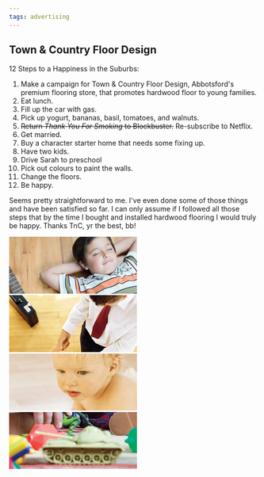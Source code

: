 ```yaml
---
tags: advertising
---
```


<article>
<h1>Town & Country Floor Design</h1>
<section>
<p>12 Steps to a Happiness in the Suburbs:</p>
<ol>
	<li>Make a campaign for Town & Country Floor Design, Abbotsford's premium flooring store, that promotes hardwood floor to young families.</li>
	<li>Eat lunch.</li>
	<li>Fill up the car with gas.</li>
	<li>Pick up yogurt, bananas, basil, tomatoes, and walnuts.</li>
	<li><del>Return <em>Thank You For Smoking</em> to Blockbuster.</del> Re-subscribe to Netflix.</li>
	<li>Get married.</li>
	<li>Buy a character starter home that needs some fixing up.</li>
	<li>Have two kids.</li>
	<li>Drive Sarah to preschool</li>
	<li>Pick out colours to paint the walls.</li>
	<li>Change the floors.</li>
	<li>Be happy.</li></ol>
<p>Seems pretty straightforward to me. I've even done some of those things and have been satisfied so far. I can only assume if I followed all those steps that by the time I bought and installed hardwood flooring I would truly be happy. Thanks TnC, yr the best, bb!</p>
</section>
<aside><a href="images/TC1.jpeg" class="fancybox" title="Town & Country Floor Design Advertisement" rel="Town & Country"><img src="images/TC1-thumb.jpg" width="258" height="115"></a>
<a href="images/TC2.jpeg" class="fancybox" title="Town & Country Floor Design Advertisement" rel="Town & Country"><img src="images/TC2-thumb.jpg" width="258" height="115"></a>
<a href="images/TC3.jpeg" class="fancybox" title="Town & Country Floor Design Advertisement" rel="Town & Country"><img src="images/TC3-thumb.jpg" width="258" height="115"></a>
<a href="images/TC4.jpeg" class="fancybox" title="Town & Country Floor Design Advertisement" rel="Town & Country"><img src="images/TC4-thumb.jpg" width="258" height="115"></a>
</aside>
</article>
<div class="clear"></div>

